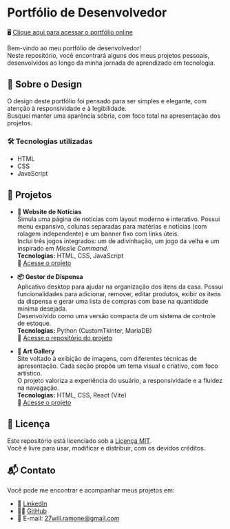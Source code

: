 # Portfólio de Desenvolvedor

🖥️ [Clique aqui para acessar o portfólio online](https://williamalvesoliveira.github.io)

Bem-vindo ao meu portfólio de desenvolvedor!  
Neste repositório, você encontrará alguns dos meus projetos pessoais, desenvolvidos ao longo da minha jornada de aprendizado em tecnologia.

## 🎨 Sobre o Design

O design deste portfólio foi pensado para ser simples e elegante, com atenção à responsividade e à legibilidade.  
Busquei manter uma aparência sóbria, com foco total na apresentação dos projetos.

### 🛠 Tecnologias utilizadas

- HTML  
- CSS  
- JavaScript  

## 🚀 Projetos

- **📰 Website de Notícias**  
Simula uma página de notícias com layout moderno e interativo. Possui menu expansivo, colunas separadas para matérias e notícias (com rolagem independente) e um banner fixo com links úteis.  
Inclui três jogos integrados: um de adivinhação, um jogo da velha e um inspirado em *Missile Command*.  
**Tecnologias:** HTML, CSS, JavaScript  
🔗 [Acesse o projeto](https://williamalvesoliveira.github.io/website/)

- **📦 Gestor de Dispensa**  
Aplicativo desktop para ajudar na organização dos itens da casa. Possui funcionalidades para adicionar, remover, editar produtos, exibir os itens da dispensa e gerar uma lista de compras com base na quantidade mínima desejada.  
Desenvolvido como uma versão compacta de um sistema de controle de estoque.  
**Tecnologias:** Python (CustomTkinter, MariaDB)  
🔗 [Acesse o repositório do projeto](https://github.com/WilliamAlvesOliveira/Gestor-de-Dispensa)

- **🎨 Art Gallery**  
Site voltado à exibição de imagens, com diferentes técnicas de apresentação. Cada seção propõe um tema visual e criativo, com foco artístico.  
O projeto valoriza a experiência do usuário, a responsividade e a fluidez na navegação.  
**Tecnologias:** HTML, CSS, React (Vite)  
🔗 [Acesse o projeto](https://williamalvesoliveira.github.io/art-gallery/)

## 📄 Licença

Este repositório está licenciado sob a [Licença MIT](./LICENSE).  
Você é livre para usar, modificar e distribuir, com os devidos créditos.

## 📬 Contato

Você pode me encontrar e acompanhar meus projetos em:

- 💼 [LinkedIn](https://www.linkedin.com/in/william-oliveira-a047a7268/)
- 🧑‍💻 [GitHub](https://github.com/WilliamAlvesOliveira)
- 📧 E-mail: 27will.ramone@gmail.com